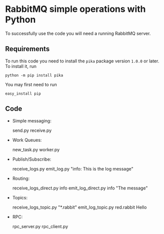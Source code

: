 # RabbitMQ simple operations with Python

To successfully use the code you will need a running RabbitMQ server.

## Requirements

To run this code you need to install the `pika` package version `1.0.0` or later. To install it, run

    python -m pip install pika

You may first need to run

    easy_install pip


## Code

- Simple messaging:

    send.py receive.py


- Work Queues:

    new_task.py worker.py


- Publish/Subscribe:

    receive_logs.py emit_log.py "info: This is the log message"


- Routing:

    receive_logs_direct.py info emit_log_direct.py info "The message"


- Topics:

    receive_logs_topic.py "*.rabbit" emit_log_topic.py red.rabbit Hello


- RPC:

    rpc_server.py rpc_client.py
